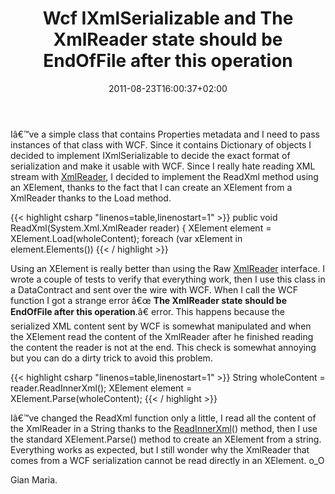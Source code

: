 ﻿---
title: "Wcf IXmlSerializable and The XmlReader state should be EndOfFile after this operation"
description: ""
date: 2011-08-23T16:00:37+02:00
draft: false
tags: [LINQ]
categories: [NET framework]
---
Iâ€™ve a simple class that contains Properties metadata and I need to pass instances of that class with WCF. Since it contains Dictionary of objects I decided to implement IXmlSerializable to decide the exact format of serialization and make it usable with WCF. Since I really hate reading XML stream with [XmlReader](http://msdn.microsoft.com/en-us/library/b8a5e1s5%28v=VS.90%29.aspx), I decided to implement the ReadXml method using an XElement, thanks to the fact that I can create an XElement from a XmlReader thanks to the Load method.

{{< highlight csharp "linenos=table,linenostart=1" >}}
public void ReadXml(System.Xml.XmlReader reader)
{
XElement element = XElement.Load(wholeContent);
foreach (var xElement in element.Elements())
{{< / highlight >}}

Using an XElement is really better than using the Raw [XmlReader](http://msdn.microsoft.com/en-us/library/b8a5e1s5%28v=VS.90%29.aspx) interface. I wrote a couple of tests to verify that everything work, then I use this class in a DataContract and sent over the wire with WCF. When I call the WCF function I got a strange error â€œ **The XmlReader state should be EndOfFile after this operation**.â€ error. This happens because the serialized XML content sent by WCF is somewhat manipulated and when the XElement read the content of the XmlReader after he finished reading the content the reader is not at the end. This check is somewhat annoying but you can do a dirty trick to avoid this problem.

{{< highlight csharp "linenos=table,linenostart=1" >}}
String wholeContent = reader.ReadInnerXml();
XElement element = XElement.Parse(wholeContent);
{{< / highlight >}}

Iâ€™ve changed the ReadXml function only a little, I read all the content of the XmlReader in a String thanks to the [ReadInnerXml](http://msdn.microsoft.com/en-us/library/system.xml.xmlreader.readouterxml%28v=VS.90%29.aspx)() method, then I use the standard XElement.Parse() method to create an XElement from a string. Everything works as expected, but I still wonder why the XmlReader that comes from a WCF serialization cannot be read directly in an XElement. o\_O

Gian Maria.
